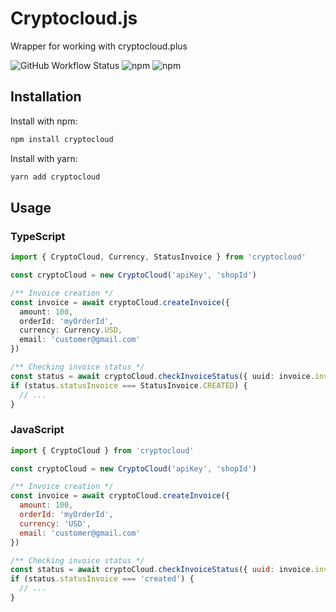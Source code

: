 # Cryptocloud.js
Wrapper for working with cryptocloud.plus

![GitHub Workflow Status](https://img.shields.io/github/workflow/status/evanfokin/cryptocloud.js/Node.js%20CI)
![npm](https://img.shields.io/npm/v/cryptocloud)
![npm](https://img.shields.io/npm/dm/cryptocloud)
## Installation
Install with npm:
```sh
npm install cryptocloud
```
Install with yarn:
```sh
yarn add cryptocloud
```

## Usage
### TypeScript
```ts
import { CryptoCloud, Currency, StatusInvoice } from 'cryptocloud'

const cryptoCloud = new CryptoCloud('apiKey', 'shopId')

/** Invoice creation */
const invoice = await cryptoCloud.createInvoice({
  amount: 100,
  orderId: 'myOrderId',
  currency: Currency.USD,
  email: 'customer@gmail.com'
})

/** Checking invoice status */
const status = await cryptoCloud.checkInvoiceStatus({ uuid: invoice.invoiceId })
if (status.statusInvoice === StatusInvoice.CREATED) {
  // ...
}
```

### JavaScript
```js
import { CryptoCloud } from 'cryptocloud'

const cryptoCloud = new CryptoCloud('apiKey', 'shopId')

/** Invoice creation */
const invoice = await cryptoCloud.createInvoice({
  amount: 100,
  orderId: 'myOrderId',
  currency: 'USD',
  email: 'customer@gmail.com'
})

/** Checking invoice status */
const status = await cryptoCloud.checkInvoiceStatus({ uuid: invoice.invoiceId })
if (status.statusInvoice === 'created') {
  // ...
}
```

